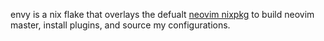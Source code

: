 envy is a nix flake that overlays the defualt 
[neovim nixpkg](https://github.com/NixOS/nixpkgs/blob/master/pkgs/applications/editors/neovim/default.nix)
to build neovim master, install plugins, and source my configurations.
